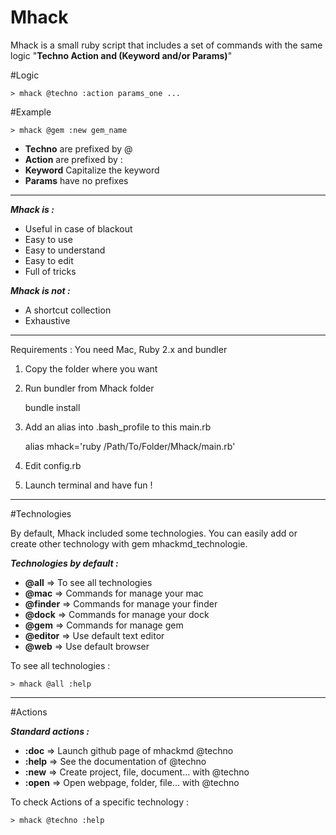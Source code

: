 Mhack
=====

Mhack is a small ruby script that includes a set of commands with the same logic "**Techno Action and (Keyword and/or Params)**"


#Logic

    > mhack @techno :action params_one ...

#Example  

    > mhack @gem :new gem_name 


 - **Techno** are prefixed by @
 - **Action** are prefixed by :
 - **Keyword** Capitalize the keyword
 - **Params** have no prefixes
    
----------
***Mhack is :***

 - Useful in case of blackout
 - Easy to use
 - Easy to understand
 - Easy to edit
 - Full of tricks


***Mhack is not :***

 - A shortcut collection 
 - Exhaustive

----------


Requirements : You need Mac, Ruby 2.x and bundler

 1. Copy the folder where you want
 2. Run bundler from Mhack folder

	bundle install

 3. Add an alias into .bash_profile to this main.rb

    alias mhack='ruby /Path/To/Folder/Mhack/main.rb'

 4. Edit config.rb 
 5. Launch terminal and have fun !


 ----------

#Technologies

By default, Mhack included some technologies. You can easily add or create other technology with gem mhackmd_technologie.

***Technologies by default :***

 - **@all** => To see all technologies
 - **@mac** => Commands for manage your mac
 - **@finder** => Commands for manage your finder
 - **@dock** => Commands for manage your dock
 - **@gem** => Commands for manage gem
 - **@editor** => Use default text editor
 - **@web** => Use default browser




To see all technologies :

    > mhack @all :help  

 ----------

#Actions


***Standard actions :***

 - **:doc** => Launch github page of mhackmd @techno
 - **:help** => See the documentation of @techno
 - **:new** => Create project, file, document... with @techno 
 - **:open** => Open webpage, folder, file... with @techno
 

To check Actions of a specific technology :

    > mhack @techno :help  

